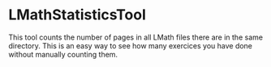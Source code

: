 # LMathStatisticsTool
This tool counts the number of pages in all LMath files there are in the same directory. This is an easy way to see how many exercices you have done without manually counting them. 
